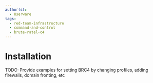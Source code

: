 ```yaml
---
author(s):
  - Userware
tags:
  - red-team-infrastructure
  - command-and-control
  - brute-ratel-c4
---
```

# Installation

TODO: Provide examples for setting BRC4 by changing profiles, adding firewalls, domain fronting, etc